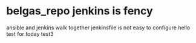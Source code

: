 # belgas_repo jenkins is fency
ansible and jenkins walk together
jenkinsfile is not easy to configure
hello
test for today
test3

